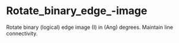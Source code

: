 # Rotate_binary_edge_-image
Rotate binary (logical) edge image (I) in (Ang) degrees. Maintain line connectivity.
